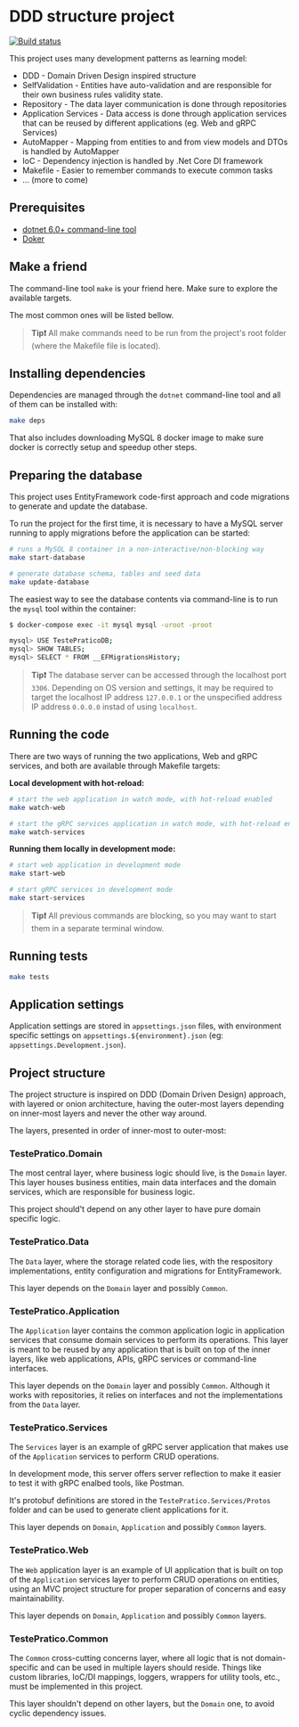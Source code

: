 # DDD structure project

[![Build status](https://ci.appveyor.com/api/projects/status/799cc3qwne3d6el0?svg=true)](https://ci.appveyor.com/project/rcdmk/testepraticoddd)

This project uses many development patterns as learning model:

* DDD - Domain Driven Design inspired structure
* SelfValidation - Entities have auto-validation and are responsible for their own business rules validity state.
* Repository - The data layer communication is done through repositories
* Application Services - Data access is done through application services that can be reused by different applications (eg. Web and gRPC Services)
* AutoMapper - Mapping from entities to and from view models and DTOs is handled by AutoMapper
* IoC - Dependency injection is handled by .Net Core DI framework
* Makefile - Easier to remember commands to execute common tasks
* ... (more to come)

## Prerequisites

* [dotnet 6.0+ command-line tool](https://dotnet.microsoft.com/en-us/download/dotnet/6.0)
* [Doker](https://www.docker.com/)

## Make a friend

The command-line tool `make` is your friend here. Make sure to explore the available targets.

The most common ones will be listed bellow.

> **Tip❗** All make commands need to be run from the project's root folder (where the Makefile file is located).

## Installing dependencies

Dependencies are managed through the `dotnet` command-line tool and all of them can be installed with:

```sh
make deps
```

That also includes downloading MySQL 8 docker image to make sure docker is correctly setup and speedup other steps.

## Preparing the database

This project uses EntityFramework code-first approach and code migrations to generate and update the database.

To run the project for the first time, it is necessary to have a MySQL server running to apply migrations before the application can be started:

```sh
# runs a MySQL 8 container in a non-interactive/non-blocking way
make start-database

# generate database schema, tables and seed data
make update-database
```

The easiest way to see the database contents via command-line is to run the `mysql` tool within the container:

```sh
$ docker-compose exec -it mysql mysql -uroot -proot

mysql> USE TestePraticoDB;
mysql> SHOW TABLES;
mysql> SELECT * FROM __EFMigrationsHistory;
```

> **Tip❗** The database server can be accessed through the localhost port `3306`. Depending on OS version and settings, it may be required to target the localhost IP address `127.0.0.1` or the unspecified address IP address `0.0.0.0` instad of using `localhost`.

## Running the code

There are two ways of running the two applications, Web and gRPC services, and both are available through Makefile targets:

**Local development with hot-reload:**

```sh
# start the web application in watch mode, with hot-reload enabled
make watch-web

# start the gRPC services application in watch mode, with hot-reload enabled
make watch-services
```

**Running them locally in development mode:**

```sh
# start web application in development mode
make start-web

# start gRPC services in development mode
make start-services
```

> **Tip❗** All previous commands are blocking, so you may want to start them in a separate terminal window.

## Running tests

```sh
make tests
```

## Application settings

Application settings are stored in `appsettings.json` files, with environment specific settings on `appsettings.${environment}.json` (eg: `appsettings.Development.json`).

## Project structure

The project structure is inspired on DDD (Domain Driven Design) approach, with layered or onion architecture, having the outer-most layers depending on inner-most layers and never the other way around.

The layers, presented in order of inner-most to outer-most:

### TestePratico.Domain

The most central layer, where business logic should live, is the `Domain` layer. This layer houses business entities, main data interfaces and the domain services, which are responsible for business logic.

This project should't depend on any other layer to have pure domain specific logic.

### TestePratico.Data

The `Data` layer, where the storage related code lies, with the respository implementations, entity configuration and migrations for EntityFramework.

This layer depends on the `Domain` layer and possibly `Common`.

### TestePratico.Application

The `Application` layer contains the common application logic in application services that consume domain services to perform its operations. This layer is meant to be reused by any application that is built on top of the inner layers, like web applications, APIs, gRPC services or command-line interfaces.

This layer depends on the `Domain` layer and possibly `Common`. Although it works with repositories, it relies on interfaces and not the implementations from the `Data` layer.

### TestePratico.Services

The `Services` layer is an example of gRPC server application that makes use of the `Application` services to perform CRUD operations.

In development mode, this server offers server reflection to make it easier to test it with gRPC enalbed tools, like Postman.

It's protobuf definitions are stored in the `TestePratico.Services/Protos` folder and can be used to generate client applications for it.

This layer depends on `Domain`, `Application` and possibly `Common` layers.

### TestePratico.Web

The `Web` application layer is an example of UI application that is built on top of the `Application` services layer to perform CRUD operations on entities, using an MVC project structure for proper separation of concerns and easy maintainability.

This layer depends on `Domain`, `Application` and possibly `Common` layers.

### TestePratico.Common

The `Common` cross-cutting concerns layer, where all logic that is not domain-specific and can be used in multiple layers should reside. Things like custom libraries, IoC/DI mappings, loggers, wrappers for utility tools, etc., must be implemented in this project.

This layer shouldn't depend on other layers, but the `Domain` one, to avoid cyclic dependency issues.
